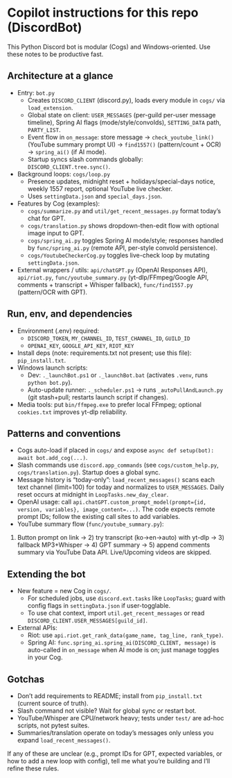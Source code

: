# Copilot instructions for this repo (DiscordBot)

This Python Discord bot is modular (Cogs) and Windows-oriented. Use these notes to be productive fast.

## Architecture at a glance

- Entry: `bot.py`
  - Creates `DISCORD_CLIENT` (discord.py), loads every module in `cogs/` via `load_extension`.
  - Global state on client: `USER_MESSAGES` (per-guild per-user message timeline), Spring AI flags (mode/style/convoIds), `SETTING_DATA` path, `PARTY_LIST`.
  - Event flow in `on_message`: store message -> `check_youtube_link()` (YouTube summary prompt UI) -> `find1557()` (pattern/count + OCR) -> `spring_ai()` (if AI mode).
  - Startup syncs slash commands globally: `DISCORD_CLIENT.tree.sync()`.
- Background loops: `cogs/loop.py`
  - Presence updates, midnight reset + holidays/special-days notice, weekly 1557 report, optional YouTube live checker.
  - Uses `settingData.json` and `special_days.json`.
- Features by Cog (examples):
  - `cogs/summarize.py` and `util/get_recent_messages.py` format today’s chat for GPT.
  - `cogs/translation.py` shows dropdown-then-edit flow with optional image input to GPT.
  - `cogs/spring_ai.py` toggles Spring AI mode/style; responses handled by `func/spring_ai.py` (remote API, per-style convoId persistence).
  - `cogs/YoutubeCheckerCog.py` toggles live-check loop by mutating `settingData.json`.
- External wrappers / utils: `api/chatGPT.py` (OpenAI Responses API), `api/riot.py`, `func/youtube_summary.py` (yt-dlp/FFmpeg/Google API, comments + transcript + Whisper fallback), `func/find1557.py` (pattern/OCR with GPT).

## Run, env, and dependencies

- Environment (.env) required:
  - `DISCORD_TOKEN`, `MY_CHANNEL_ID`, `TEST_CHANNEL_ID`, `GUILD_ID`
  - `OPENAI_KEY`, `GOOGLE_API_KEY`, `RIOT_KEY`
- Install deps (note: requirements.txt not present; use this file): `pip_install.txt`.
- Windows launch scripts:
  - Dev: `._launchBot.ps1` or `._launchBot.bat` (activates `.venv`, runs `python bot.py`).
  - Auto-update runner: `._scheduler.ps1` -> runs `_autoPullAndLaunch.py` (git stash+pull; restarts launch script if changes).
- Media tools: put `bin/ffmpeg.exe` to prefer local FFmpeg; optional `cookies.txt` improves yt-dlp reliability.

## Patterns and conventions

- Cogs auto-load if placed in `cogs/` and expose `async def setup(bot): await bot.add_cog(...)`.
- Slash commands use `discord.app_commands` (see `cogs/custom_help.py`, `cogs/translation.py`). Startup does a global sync.
- Message history is “today-only”: `load_recent_messages()` scans each text channel (limit=100) for today and normalizes to `USER_MESSAGES`. Daily reset occurs at midnight in `LoopTasks.new_day_clear`.
- OpenAI usage: call `api.chatGPT.custom_prompt_model(prompt={id, version, variables}, image_content=...)`. The code expects remote prompt IDs; follow the existing call sites to add variables.
- YouTube summary flow (`func/youtube_summary.py`):

1.  Button prompt on link -> 2) try transcript (ko→en→auto) with yt-dlp → 3) fallback MP3+Whisper → 4) GPT summary → 5) append comments summary via YouTube Data API.
    Live/Upcoming videos are skipped.

## Extending the bot

- New feature = new Cog in `cogs/`.
  - For scheduled jobs, use `discord.ext.tasks` like `LoopTasks`; guard with config flags in `settingData.json` if user-togglable.
  - To use chat context, import `util.get_recent_messages` or read `DISCORD_CLIENT.USER_MESSAGES[guild_id]`.
- External APIs:
  - Riot: use `api.riot.get_rank_data(game_name, tag_line, rank_type)`.
  - Spring AI: `func.spring_ai.spring_ai(DISCORD_CLIENT, message)` is auto-called in `on_message` when AI mode is on; just manage toggles in your Cog.

## Gotchas

- Don’t add requirements to README; install from `pip_install.txt` (current source of truth).
- Slash command not visible? Wait for global sync or restart bot.
- YouTube/Whisper are CPU/network heavy; tests under `test/` are ad-hoc scripts, not pytest suites.
- Summaries/translation operate on today’s messages only unless you expand `load_recent_messages()`.

If any of these are unclear (e.g., prompt IDs for GPT, expected variables, or how to add a new loop with config), tell me what you’re building and I’ll refine these rules.
